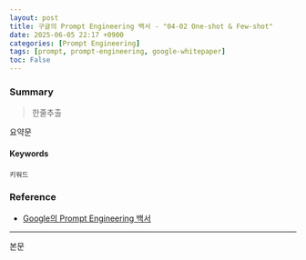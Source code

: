 ```yaml
---
layout: post
title: 구글의 Prompt Engineering 백서 - "04-02 One-shot & Few-shot"
date: 2025-06-05 22:17 +0900
categories: [Prompt Engineering]
tags: [prompt, prompt-engineering, google-whitepaper]
toc: False
---
```


### **Summary**
> 한줄추출

요약문

#### **Keywords**

`키워드`

### **Reference**

- [Google의 Prompt Engineering 백서](https://www.kaggle.com/whitepaper-prompt-engineering)

---

본문